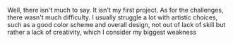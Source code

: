 Well, there isn't much to say.
It isn't my first project.
As for the challenges, there wasn't much difficulty. I usually struggle a lot with artistic choices, such as a good color scheme and overall design, not out of lack of skill but rather a lack of creativity, which I consider my biggest weakness
